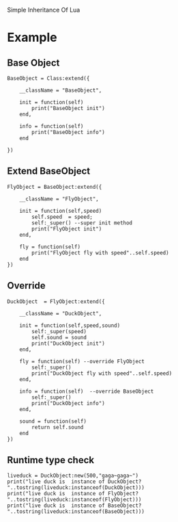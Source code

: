 Simple Inheritance Of Lua

# Example
## Base Object

	BaseObject = Class:extend({
	
		__className = "BaseObject",
		
		init = function(self)
			print("BaseObject init")
		end,
		
		info = function(self)
			print("BaseObject info")
		end
		
	})
    
## Extend BaseObject
	FlyObject = BaseObject:extend({
	   
	    __className = "FlyObject",
		
		init = function(self,speed)
		    self.speed  = speed;
			self:_super() --super init method
			print("FlyObject init")
		end,
		
		fly = function(self)
			print("FlyObject fly with speed"..self.speed)
		end	
	})

## Override
	DuckObject  = FlyObject:extend({
	    
	    __className = "DuckObject",
	    
		init = function(self,speed,sound)
			self:_super(speed)
			self.sound = sound
			print("DuckObject init")
		end,
	
		fly = function(self) --override FlyObject
			self:_super()
			print("DuckObject fly with speed"..self.speed)
		end,
		
		info = function(self)  --override BaseObject
			self:_super()
			print("DuckObject info")
		end,
		
		sound = function(self)
			return self.sound
		end
	})
	
## Runtime type check

	liveduck = DuckObject:new(500,"gaga~gaga~")
	print("live duck is  instance of DuckObject? "..tostring(liveduck:instanceof(DuckObject)))
	print("live duck is  instance of FlyObject? "..tostring(liveduck:instanceof(FlyObject)))
	print("live duck is  instance of BaseObject? "..tostring(liveduck:instanceof(BaseObject)))
